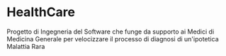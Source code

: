 # HealthCare
Progetto di Ingegneria del Software che funge da supporto ai Medici di Medicina Generale per velocizzare il processo di diagnosi di un'ipotetica Malattia Rara

